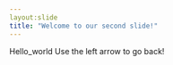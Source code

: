 ```yaml
---
layout:slide
title: "Welcome to our second slide!"
---
```

Hello_world
Use the left arrow to go back!
